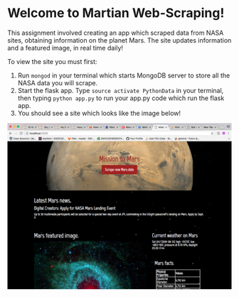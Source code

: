 # Welcome to Martian Web-Scraping!
This assignment involved creating an app which scraped data from NASA sites, obtaining information on the planet Mars. The site updates information and a featured image, in real time daily! 

To view the site you must first:
1. Run <code>mongod</code> in your terminal which starts MongoDB server to store all the NASA data you will scrape. 
2. Start the flask app. Type <code>source activate PythonData</code> in your terminal, then typing <code>python app.py</code> to run your app.py code which run the flask app. 
3. You should see a site which looks like the image below! 


<img src='site.png'>